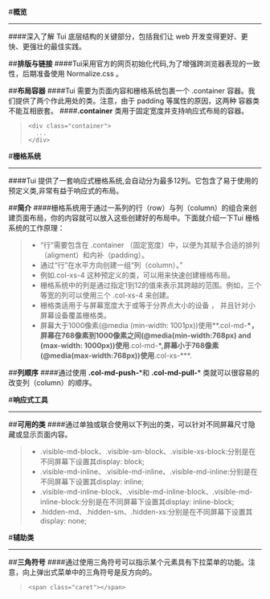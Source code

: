 #**概览**
***
####深入了解 Tui 底层结构的关键部分，包括我们让 web 开发变得更好、更快、更强壮的最佳实践。

##**排版与链接**
####Tui采用官方的网页初始化代码,为了增强跨浏览器表现的一致性，后期准备使用 Normalize.css 。

##**布局容器**
####Tui 需要为页面内容和栅格系统包裹一个 .container 容器。我们提供了两个作此用处的类。注意，由于 padding 等属性的原因，这两种 容器类不能互相嵌套。
####**.container** 类用于固定宽度并支持响应式布局的容器。
>     <div class="container">
>  		...
>     </div>

#**栅格系统**
***
####Tui 提供了一套响应式栅格系统,会自动分为最多12列。它包含了易于使用的预定义类,非常有益于响应式的布局。

##**简介**
####栅格系统用于通过一系列的行（row）与列（column）的组合来创建页面布局，你的内容就可以放入这些创建好的布局中。下面就介绍一下Tui 栅格系统的工作原理：
>* “行”需要包含在 .container （固定宽度）中，以便为其赋予合适的排列（aligment）和内补（padding）。
>* 通过“行”在水平方向创建一组“列（column）。”
>* 例如.col-xs-4 这种预定义的类，可以用来快速创建栅格布局。
>* 栅格系统中的列是通过指定1到12的值来表示其跨越的范围。例如，三个等宽的列可以使用三个 .col-xs-4 来创建。
>* 栅格类适用于与屏幕宽度大于或等于分界点大小的设备 ， 并且针对小屏幕设备覆盖栅格类。
>* 屏幕大于1000像素(@media (min-width: 1001px))使用**.col-md-**\*，屏幕在768像素到1000像素之间(@media(min-width:768px) and (max-width: 1000px))使用**\.col-md-**\*,屏幕小于768像素(@media(max-width:768px))使用**\.col-xs-**\*.

##**列顺序**
####通过使用 **.col-md-push-**\*和 **.col-md-pull-**\* 类就可以很容易的改变列（column）的顺序。

#**响应式工具**
***
##**可用的类**
####通过单独或联合使用以下列出的类，可以针对不同屏幕尺寸隐藏或显示页面内容。
>* .visible-md-block、.visible-sm-block、.visible-xs-block:分别是在不同屏幕下设置其display: block;
>* .visible-md-inline、.visible-md-inline、.visible-md-inline:分别是在不同屏幕下设置其display: inline;
>* .visible-md-inline-block、.visible-md-inline-block、.visible-md-inline-block:分别是在不同屏幕下设置其display: inline-block;
>* .hidden-md、.hidden-sm、.hidden-xs:分别是在不同屏幕下设置其display: none;

#**辅助类**
***
##**三角符号**
####通过使用三角符号可以指示某个元素具有下拉菜单的功能。注意，向上弹出式菜单中的三角符号是反方向的。
>     <span class="caret"></span>


